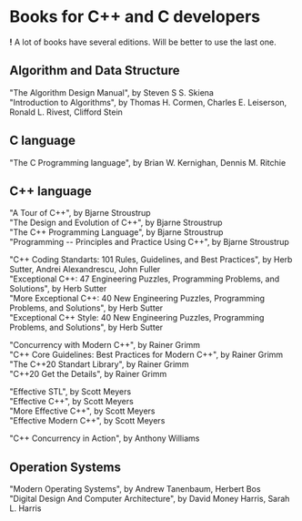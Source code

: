 # Books for C++ and C developers

**!** A lot of books have several editions. Will be better to use the last one.

## Algorithm and Data Structure

"The Algorithm Design Manual", by Steven S S. Skiena\
"Introduction to Algorithms", by Thomas H. Cormen, Charles E. Leiserson, Ronald L. Rivest, Clifford Stein

## C language

"The C Programming language", by Brian W. Kernighan, Dennis M. Ritchie 

## C++ language

"A Tour of C++", by Bjarne Stroustrup\
"The Design and Evolution of C++", by Bjarne Stroustrup\
"The C++ Programming Language", by Bjarne Stroustrup\
"Programming -- Principles and Practice Using C++", by Bjarne Stroustrup

"C++ Coding Standarts: 101 Rules, Guidelines, and Best Practices", by Herb Sutter, Andrei Alexandrescu, John Fuller\
"Exceptional C++: 47 Engineering Puzzles, Programming Problems, and Solutions", by Herb Sutter\
"More Exceptional C++: 40 New Engineering Puzzles, Programming Problems, and Solutions", by Herb Sutter\
"Exceptional C++ Style: 40 New Engineering Puzzles, Programming Problems, and Solutions", by Herb Sutter

"Concurrency with Modern C++", by Rainer Grimm\
"C++ Core Guidelines: Best Practices for Modern C++", by Rainer Grimm\
"The C++20 Standart Library", by Rainer Grimm\
"C++20 Get the Details", by Rainer Grimm

"Effective STL", by Scott Meyers\
"Effective C++", by Scott Meyers\
"More Effective C++", by Scott Meyers\
"Effective Modern C++", by Scott Meyers

"C++ Concurrency in Action", by Anthony Williams

## Operation Systems

"Modern Operating Systems", by Andrew Tanenbaum, Herbert Bos\
"Digital Design And Computer Architecture", by David Money Harris, Sarah L. Harris
